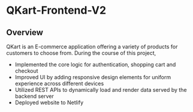# QKart-Frontend-V2

## Overview
QKart is an E-commerce application offering a variety of products for customers to choose from. During the course of this project,
* Implemented the core logic for authentication, shopping cart and checkout
* Improved UI by adding responsive design elements for uniform experience across different devices
* Utilized REST APIs to dynamically load and render data served by the backend server
* Deployed website to Netlify
